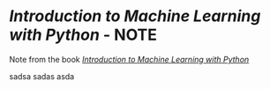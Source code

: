 # *Introduction to Machine Learning with Python* - NOTE
Note from the book [*Introduction to Machine Learning with Python*](https://www.amazon.com/Introduction-Machine-Learning-Python-Scientists/dp/1449369413)


sadsa
sadas
asda
